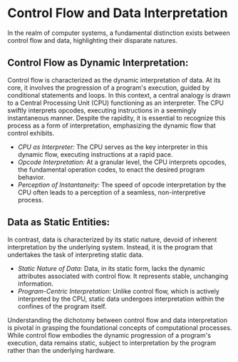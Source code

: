 
# Control Flow and Data Interpretation

In the realm of computer systems, a fundamental distinction exists between control flow and data, highlighting their disparate natures.

## Control Flow as Dynamic Interpretation:
Control flow is characterized as the dynamic interpretation of data. At its core, it involves the progression of a program's execution, guided by conditional statements and loops. In this context, a central analogy is drawn to a Central Processing Unit (CPU) functioning as an interpreter. The CPU swiftly interprets opcodes, executing instructions in a seemingly instantaneous manner. Despite the rapidity, it is essential to recognize this process as a form of interpretation, emphasizing the dynamic flow that control exhibits.

- *CPU as Interpreter:* The CPU serves as the key interpreter in this dynamic flow, executing instructions at a rapid pace.
- *Opcode Interpretation:* At a granular level, the CPU interprets opcodes, the fundamental operation codes, to enact the desired program behavior.
- *Perception of Instantaneity:* The speed of opcode interpretation by the CPU often leads to a perception of a seamless, non-interpretive process.

## Data as Static Entities:
In contrast, data is characterized by its static nature, devoid of inherent interpretation by the underlying system. Instead, it is the program that undertakes the task of interpreting static data.

- *Static Nature of Data:* Data, in its static form, lacks the dynamic attributes associated with control flow. It represents stable, unchanging information.
- *Program-Centric Interpretation:* Unlike control flow, which is actively interpreted by the CPU, static data undergoes interpretation within the confines of the program itself.

Understanding the dichotomy between control flow and data interpretation is pivotal in grasping the foundational concepts of computational processes. While control flow embodies the dynamic progression of a program's execution, data remains static, subject to interpretation by the program rather than the underlying hardware.